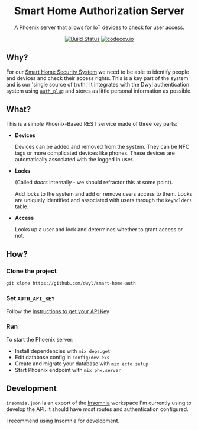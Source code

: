 <div align="center">

# Smart Home Authorization Server

A Phoenix server that allows for IoT devices to check for user access.

[![Build Status](https://img.shields.io/travis/com/dwyl/smart-home-auth-server/master.svg?style=flat-square)](https://travis-ci.com/github/dwyl/smart-home-auth-server)
[![codecov.io](https://img.shields.io/codecov/c/github/dwyl/smart-home-auth-server/master.svg?style=flat-square)](http://codecov.io/github/dwyl/smart-home-auth-server?branch=master)



</div>

## Why?

For our [Smart Home Security System](https://github.com/dwyl/smart-home-security-system) 
we need to be able to identify people and devices
and check their access rights. 
This is a key part of the system 
and is our 'single source of truth.' 
It integrates with the Dwyl authentication system using 
[`auth_plug`](https://github.com/dwyl/auth_plug)
and stores as little personal information as possible.

## What?

This is a simple Phoenix-Based REST service made of three key parts:

+ **Devices**
  
  Devices can be added and removed from the system. They can be NFC tags or more
  complicated devices like phones. These devices are automatically associated with
  the logged in user.

+ **Locks**

  (Called *doors* internally - we should refractor this at some point).

  Add locks to the system and add or remove users access to them. Locks are 
  uniquely identified and associated with users through the `keyholders` table.

+ **Access**

  Looks up a user and lock and determines whether to grant access or not.


## How?

### Clone the project
```
git clone https://github.com/dwyl/smart-home-auth
```

### Set `AUTH_API_KEY`

Follow the 
[instructions to get your API Key](https://github.com/dwyl/auth_plug#2-get-your-auth_api_key-)

### Run

To start the Phoenix server:

  * Install dependencies with `mix deps.get`
  * Edit database config in `config/dev.exs` 
  * Create and migrate your database with `mix ecto.setup`
  * Start Phoenix endpoint with `mix phx.server`


## Development

`insomnia.json` is an export of the [Insomnia](https://insomnia.rest)
workspace I'm currently using to develop the API.
It should have most routes and authentication configured.

I recommend using Insomnia for development.
